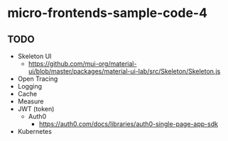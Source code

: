 # micro-frontends-sample-code-4

## TODO
* Skeleton UI
  * https://github.com/mui-org/material-ui/blob/master/packages/material-ui-lab/src/Skeleton/Skeleton.js
* Open Tracing
* Logging
* Cache
* Measure
* JWT (token)
  * Auth0
    * https://auth0.com/docs/libraries/auth0-single-page-app-sdk
* Kubernetes
